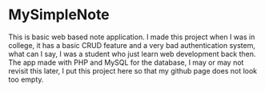 # MySimpleNote

This is basic web based note application. I made this project when I was in college, it has a basic CRUD feature and a very bad authentication system, what can I say, I was a student who just learn web development back then. The app made with PHP and MySQL for the database, I may or may not revisit this later, I put this project here so that my github page does not look too empty. 
